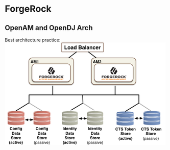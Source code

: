 # ForgeRock

## OpenAM and OpenDJ Arch

Best architecture practice:
![fr-multi-datastores](imgs/fr-multi-datastores.png "fr-multi-datastores")
